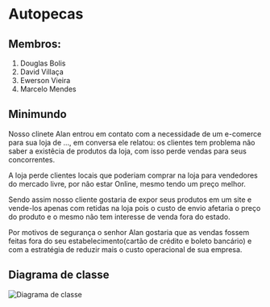 # Autopecas

## Membros: 
1. Douglas Bolis
2. David Villaça
3. Ewerson Vieira
4. Marcelo Mendes


## Minimundo 

Nosso clinete Alan entrou em contato com a necessidade de um e-comerce para sua loja de ..., em conversa ele relatou:  os clientes tem problema não saber a existêcia de produtos da  loja, com isso perde vendas para seus concorrentes.

A loja perde clientes locais que poderiam comprar na loja para vendedores do mercado livre, por não estar Online, mesmo tendo um preço melhor.

Sendo assim nosso cliente gostaria de expor seus produtos em um site e vende-los apenas com retidas na loja pois o custo de envio afetaria o preço do produto e o mesmo não tem interesse de venda fora do estado. 

Por motivos de segurança o senhor Alan gostaria que as vendas fossem feitas fora do seu estabelecimento(cartão de crédito e boleto bancário) e com a estratégia de reduzir mais o custo operacional de sua empresa.

## Diagrama de classe
![Diagrama de classe]()